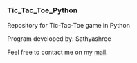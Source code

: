 ### Tic_Tac_Toe_Python
Repository for Tic-Tac-Toe game in Python

Program developed by: Sathyashree

Feel free to contact me on my [mail](ksathyanrao@gmail.com).
